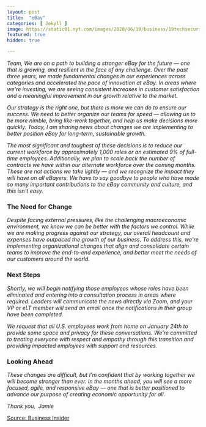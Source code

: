 ```yaml
---
layout: post
title:  "eBay"
categories: [ Jekyll ]
image: https://static01.nyt.com/images/2020/06/19/business/19techsecurity/merlin_163164237_677a58d5-9e41-48c7-b3da-117e4bab266d-superJumbo.jpg?quality=75&auto=webp
featured: true
hidden: true

---
```


*Team, We are on a path to building a stronger eBay for the future — one that is growing, and resilient in the face of any challenge. Over the past three years, we made fundamental changes in our experiences across categories and accelerated the pace of innovation at eBay. In areas where we're investing, we are seeing consistent increases in customer satisfaction and a meaningful improvement in our growth relative to the market.*

*Our strategy is the right one, but there is more we can do to ensure our success. We need to better organize our teams for speed — allowing us to be more nimble, bring like-work together, and help us make decisions more quickly. Today, I am sharing news about changes we are implementing to better position eBay for long-term, sustainable growth.*

*The most significant and toughest of these decisions is to reduce our current workforce by approximately 1,000 roles or an estimated 9% of full-time employees. Additionally, we plan to scale back the number of contracts we have within our alternate workforce over the coming months. These are not actions we take lightly — and we recognize the impact they will have on all eBayers. We have to say goodbye to people who have made so many important contributions to the eBay community and culture, and this isn't easy.*

### **The Need for Change**

*Despite facing external pressures, like the challenging macroeconomic environment, we know we can be better with the factors we control. While we are making progress against our strategy, our overall headcount and expenses have outpaced the growth of our business. To address this, we're implementing organizational changes that align and consolidate certain teams to improve the end-to-end experience, and better meet the needs of our customers around the world.*

### **Next Steps**

*Shortly, we will begin notifying those employees whose roles have been eliminated and entering into a consultation process in areas where required. Leaders will communicate the news directly via Zoom, and your VP or eLT member will send an email once the notifications in their group have been completed.*

*We request that all U.S. employees work from home on January 24th to provide some space and privacy for these conversations. We're committed to treating everyone with respect and empathy through this transition and providing impacted employees with support and resources.*

### **Looking Ahead**

*These changes are difficult, but I'm confident that by working together we will become stronger than ever. In the months ahead, you will see a more focused, agile, and responsive eBay — one that is better positioned to advance our purpose of creating economic opportunity for all.*

*Thank you,  Jamie*

[Source: Business Insider](https://www.businessinsider.com/ebay-layoffs-impact-1000-workers-ceo-memo-2024-1)